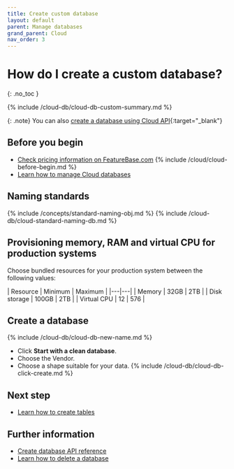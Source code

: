 ```yaml
---
title: Create custom database
layout: default
parent: Manage databases
grand_parent: Cloud
nav_order: 3
---
```


# How do I create a custom database?
{: .no_toc }

{% include /cloud-db/cloud-db-custom-summary.md %}

{: .note}
You can also [create a database using Cloud API](https://api-docs-featurebase-cloud.redoc.ly/latest#operation/createDatabase){:target="_blank"}

## Before you begin

* [Check pricing information on FeatureBase.com](https://www.featurebase.com/pricing)
{% include /cloud/cloud-before-begin.md %}
* [Learn how to manage Cloud databases](/docs/cloud/cloud-databases/cloud-db-manage)

## Naming standards

{% include /concepts/standard-naming-obj.md %}
{% include /cloud-db/cloud-standard-naming-db.md %}

## Provisioning memory, RAM and virtual CPU for production systems

Choose bundled resources for your production system between the following values:

| Resource | Minimum | Maximum |
|---|---|
| Memory | 32GB | 2TB |
| Disk storage | 100GB | 2TB |
| Virtual CPU | 12 | 576 |

## Create a database

{% include /cloud-db/cloud-db-new-name.md %}
* Click **Start with a clean database**.
* Choose the Vendor.
* Choose a shape suitable for your data.
{% include /cloud-db/cloud-db-click-create.md %}

## Next step

* [Learn how to create tables](/docs/cloud/cloud-tables/cloud-table-create)

## Further information

* [Create database API reference](https://api-docs-featurebase-cloud.redoc.ly/latest#operation/createDatabase)
* [Learn how to delete a database](/docs/cloud/cloud-databases/cloud-db-delete)

